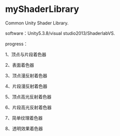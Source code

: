 # myShaderLibrary
Common Unity Shader Library.

software：Unity5.3.8/visual studio2013/ShaderlabVS.

progress：

1、顶点与片段着色器

2、表面着色器

3、顶点漫反射着色器

4、片段漫反射着色器

5、顶点高光反射着色器

6、片段高光反射着色器

7、简单纹理着色器

8、透明效果着色器